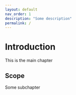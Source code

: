 ```yaml
---
layout: default
nav_order: 1
description: "Some description"
permalink: /
---
```


# Introduction

This is the main chapter

## Scope

Some subchapter
